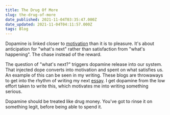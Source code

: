 ```yaml
---
title: The Drug Of More
slug: the-drug-of-more
date_published: 2021-11-04T03:35:47.000Z
date_updated: 2021-11-04T04:11:57.000Z
tags: Blog
---
```


Dopamine is linked closer to [motivation](https://open.spotify.com/episode/42F7z6Z4CB8hJAstRqMCiV?si=9430a3750b2c4433) than it is to pleasure. It's about anticipation for "what's next" rather than satisfaction from "what's happening". The chase instead of the reward.

The question of "what's next?" triggers dopamine release into our system. That injected dope converts into motivation and spent on what satisfies us. An example of this can be seen in my writing. These blogs are throwaways to get into the rhythm of writing my next [essay](__GHOST_URL__/). I get dopamine from the low effort taken to write this, which motivates me into writing something serious. 

Dopamine should be treated like drug money. You've got to rinse it on something legit, before being able to spend it. 
